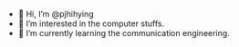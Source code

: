 - 👋 Hi, I’m @pjhihying
- 👀 I’m interested in the computer stuffs.
- 🌱 I’m currently learning the communication engineering.


<!---
pjhihying/pjhihying is a ✨ special ✨ repository because its `README.md` (this file) appears on your GitHub profile.
You can click the Preview link to take a look at your changes.
--->
